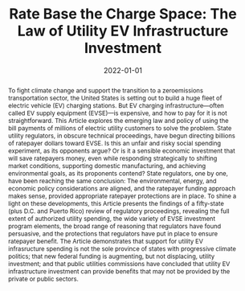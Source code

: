 ---
title: "Rate Base the Charge Space: The Law of Utility EV Infrastructure
Investment"
date: 2022-01-01
publishDate: 2022-01-01
authors: ["Adam Orford"]
publication_types: ["2"]
featured: true
publication: "48 *Colum. J. Env't L.* 1"
url_pdf: "https://digitalcommons.law.uga.edu/cgi/viewcontent.cgi?article=2452&context=fac_artchop"
abstract: "To fight climate change and support the transition to a zeroemissions transportation sector, the United States is setting out to build a huge fleet of electric vehicle (EV) charging stations. But EV charging infrastructure—often called EV supply equipment (EVSE)—is expensive, and how to pay for it is not straightforward. This Article explores the emerging law and policy of using the bill payments of millions of electric utility customers to solve the problem. State utility regulators, in obscure technical proceedings, have begun directing billions of ratepayer dollars toward EVSE. Is this an unfair and risky social spending experiment, as its opponents argue? Or is it a sensible economic investment that will save ratepayers money, even while responding strategically to shifting market conditions, supporting domestic manufacturing, and achieving environmental goals, as its proponents contend? State regulators, one by one, have been reaching the same conclusion: The environmental, energy, and economic policy considerations are aligned, and the ratepayer funding approach makes sense, provided appropriate ratepayer protections are in place. To shine a light on these developments, this Article presents the findings of a fifty-state (plus D.C. and Puerto Rico) review of regulatory proceedings, revealing the full extent of authorized utility spending, the wide variety of EVSE investment program elements, the broad range of reasoning that regulators have found persuasive, and the protections that regulators have put in place to ensure ratepayer benefit. The Article demonstrates that support for utility EV infrasructure spending is not the sole province of states with progressive climate politics; that new federal funding is augmenting, but not displacing, utility investment; and that public utilities commissions have concluded that utility EV infrastructure investment can provide benefits that may not be provided by the private or public sectors."

---